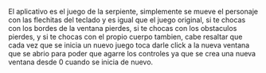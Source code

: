El aplicativo es el juego de la serpiente, simplemente se mueve el personaje con las flechitas del teclado 
y es igual que el juego original, si te chocas con los bordes de la ventana pierdes, si te chocas con los 
obstaculos pierdes, y si te chocas con el propio cuerpo tambien, cabe resaltar que cada vez que se inicia
un nuevo juego toca darle click a la nueva ventana que se abrio para poder que agarre los controles ya que
se crea una nueva ventana desde 0 cuando se inicia de nuevo.